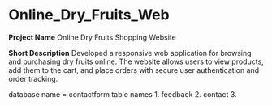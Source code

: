 # Online_Dry_Fruits_Web
**Project Name**  Online Dry Fruits Shopping Website

**Short Description**
Developed a responsive web application for browsing and purchasing dry fruits online.
The website allows users to view products, add them to the cart, and place orders with secure user authentication and order tracking.

database name = contactform
table names 
      1. feedback
      2. contact
      3. 
